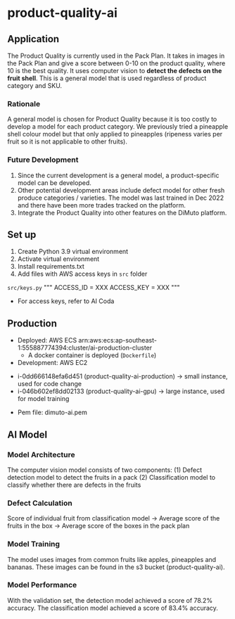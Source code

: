 # product-quality-ai

## Application

The Product Quality is currently used in the Pack Plan. It takes in images in the Pack Plan and give a score between 0-10 on the product quality, where 10 is the best quality. It uses computer vision to **detect the defects on the fruit shell**. This is a general model that is used regardless of product category and SKU. 

### Rationale 

A general model is chosen for Product Quality because it is too costly to develop a model for each product category. We previously tried a pineapple shell colour model but that only applied to pineapples (ripeness varies per fruit so it is not applicable to other fruits).

### Future Development

1. Since the current development is a general model, a product-specific model can be developed.
2. Other potential development areas include defect model for other fresh produce categories / varieties. The model was last trained in Dec 2022 and there have been more trades tracked on the platform.
3. Integrate the Product Quality into other features on the DiMuto platform.

## Set up

1. Create Python 3.9 virtual environment
2. Activate virtual environment
3. Install requirements.txt
3. Add files with AWS access keys in `src` folder 

`src/keys.py`
"""
ACCESS_ID = XXX
ACCESS_KEY = XXX
"""

* For access keys, refer to AI Coda 

## Production

-  Deployed: AWS ECS arn:aws:ecs:ap-southeast-1:555887774394:cluster/ai-production-cluster
    * A docker container is deployed (`Dockerfile`)
-  Development: AWS EC2
  * i-0dd666148efa6d451 (product-quality-ai-production) → small instance, used for code change
  * i-046b602ef8dd02133 (product-quality-ai-gpu) → large instance, used for model training
- Pem file: dimuto-ai.pem

## AI Model

### Model Architecture

The computer vision model consists of two components:
(1) Defect detection model to detect the fruits in a pack
(2) Classification model to classify whether there are defects in the fruits

### Defect Calculation

Score of individual fruit from classification model -> Average score of the fruits in the box -> Average score of the boxes in the pack plan

### Model Training

The model uses images from common fruits like apples, pineapples and bananas. These images can be found in the s3 bucket (product-quality-ai).

### Model Performance

With the validation set, the detection model achieved a score of 78.2% accuracy. The classification model achieved a score of 83.4% accuracy.